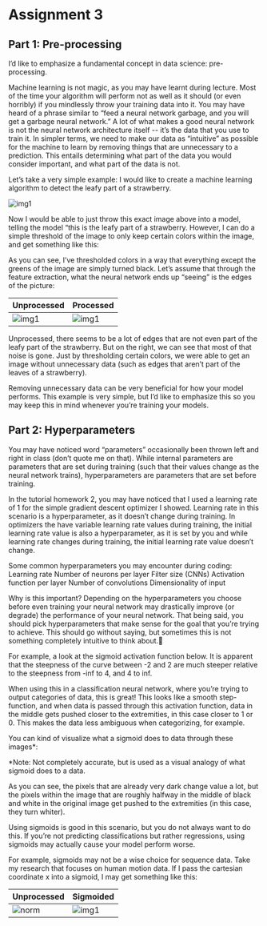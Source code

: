 # Assignment 3

## Part 1: Pre-processing
I’d like to emphasize a fundamental concept in data science: pre-processing.

Machine learning is not magic, as you may have learnt during lecture. Most of the time your algorithm will perform not as well as it should (or even horribly) if you mindlessly throw your training data into it. You may have heard of a phrase similar to “feed a neural network garbage, and you will get a garbage neural network.” A lot of what makes a good neural network is not the neural network architecture itself -- it’s the data that you use to train it. In simpler terms, we need to make our data as “intuitive” as possible for the machine to learn by removing things that are unnecessary to a prediction. This entails determining what part of the data you would consider important, and what part of the data is not.

Let’s take a very simple example: I would like to create a machine learning algorithm to detect the leafy part of a strawberry.

![img1](https://i.imgur.com/WnsH1fm.jpg)


Now I would be able to just throw this exact image above into a model, telling the model “this is the leafy part of a strawberry. However, I can do a simple threshold of the image to only keep certain colors within the image, and get something like this:

As you can see, I’ve thresholded colors in a way that everything except the greens of the image are simply turned black. Let’s assume that through the feature extraction, what the neural network ends up “seeing” is the edges of the picture:

Unprocessed | Processed
------------ | -------------
![img1](https://i.imgur.com/O16cN9k.png) | ![img1](https://i.imgur.com/0zOprgZ.png)

Unprocessed, there seems to be a lot of edges that are not even part of the leafy part of the strawberry. But on the right, we can see that most of that noise is gone. Just by thresholding certain colors, we were able to get an image without unnecessary data (such as edges that aren’t part of the leaves of a strawberry).

Removing unnecessary data can be very beneficial for how your model performs. This example is very simple, but I’d like to emphasize this so you may keep this in mind whenever you’re training your models.

## Part 2: Hyperparameters
You may have noticed word “parameters” occasionally been thrown left and right in class (don’t quote me on that). While internal parameters are parameters that are set during training (such that their values change as the neural network trains), hyperparameters are parameters that are set before training. 

In the tutorial homework 2, you may have noticed that I used a learning rate of 1 for the simple gradient descent optimizer I showed. Learning rate in this scenario is a hyperparameter, as it doesn’t change during training. In optimizers the have variable learning rate values during training, the initial learning rate value is also a hyperparameter, as it is set by you and while learning rate changes during training, the initial learning rate value doesn’t change.

Some common hyperparameters you may encounter during coding:
Learning rate
Number of neurons per layer
Filter size (CNNs)
Activation function per layer
Number of convolutions
Dimensionality of input

Why is this important? Depending on the hyperparameters you choose before even training your neural network may drastically improve (or degrade) the performance of your neural network. That being said, you should pick hyperparameters that make sense for the goal that you’re trying to achieve. This should go without saying, but sometimes this is not something completely intuitive to think about.

For example, a look at the sigmoid activation function below. It is apparent that the steepness of the curve between -2 and 2 are much steeper relative to the steepness from -inf to 4, and 4 to inf.

When using this in a classification neural network, where you’re trying to output categories of data, this is great! This looks like a smooth step-function, and when data is passed through this activation function, data in the middle gets pushed closer to the extremities, in this case closer to 1 or 0. This makes the data less ambiguous when categorizing, for example.

You can kind of visualize what a sigmoid does to data through these images*:

*Note: Not completely accurate, but is used as a visual analogy of what sigmoid does to a data.

As you can see, the pixels that are already very dark change value a lot, but the pixels within the image that are roughly halfway in the middle of black and white in the original image get pushed to the extremities (in this case, they turn whiter).

Using sigmoids is good in this scenario, but you do not always want to do this. If you’re not predicting classifications but rather regressions, using sigmoids may actually cause your model perform worse.

For example, sigmoids may not be a wise choice for sequence data. Take my research that focuses on human motion data. If I pass the cartesian coordinate x into a sigmoid, I may get something like this:

Unprocessed | Sigmoided
------------ | -------------
![norm](https://i.imgur.com/HTLcaSJ.gif) | ![img1](https://i.imgur.com/6TWh0QF.gif)
